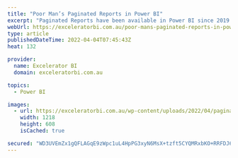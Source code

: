 ```yaml
---
title: "Poor Man’s Paginated Reports in Power BI"
excerpt: "Paginated Reports have been available in Power BI since 2019.  They serve an important purpose, but they are not easy for the average business user to learn, plus they require Power BI Premium to use.  In my blog and video today, I will show you how you can use Excel [...]Read More »"
webUrl: https://exceleratorbi.com.au/poor-mans-paginated-reports-in-power-bi/
type: article
publishedDateTime: 2022-04-04T07:45:43Z
heat: 132

provider:
  name: Excelerator BI
  domain: exceleratorbi.com.au

topics:
  - Power BI

images:
  - url: https://exceleratorbi.com.au/wp-content/uploads/2022/04/paginated-reports.png
    width: 1218
    height: 608
    isCached: true

secured: "WD3UVEmZx1gQFLAGqE9zWpc1uL4HpPG3xyN6MsX+tzft5CYQMRxbKO+RRFDJ6Kv5nI4N6FAzE/HOB2zkCkkr9jnNdD0437PwwOXa7OHEfr6vFsLaRvXqM2df2PVg4P/Dwt83sC1KZIzVGIi9yHRwDTO9msp12fmbJlo9byD4x6sMbNy9JKpiggf9fgWUZqW/stIjgAi/Ayig/VD0oyry/r6ajl05ykFPL5peGEWXI+VkkVV91BPRdKuQg905VyCLPIyFBiIkRCYXaWjimjLJ6er8K1NRnff5BqfrouOHJhdN9FXilKwWMZ3MPUKmenYQOrqFRhMaeUFSIUQ25Pnd8TrncGGWnAlrb1BGOJYCET4=;dPgV5FxUUDBum6Meo5fZ+A=="
---
```


